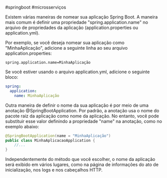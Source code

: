 #springboot #microsserviços 

Existem várias maneiras de nomear sua aplicação Spring Boot. A maneira mais comum é definir uma propriedade "spring.application.name" no arquivo de propriedades da aplicação (application.properties ou application.yml).

Por exemplo, se você deseja nomear sua aplicação como "MinhaAplicação", adicione a seguinte linha ao seu arquivo application.properties:

```properties
spring.application.name=MinhaAplicação
```

Se você estiver usando o arquivo application.yml, adicione o seguinte bloco:

```yaml
spring:
  application:
    name: MinhaAplicação
```

Outra maneira de definir o nome da sua aplicação é por meio de uma anotação @SpringBootApplication. Por padrão, a anotação usa o nome do pacote raiz da aplicação como nome da aplicação. No entanto, você pode substituir esse valor definindo a propriedade "name" na anotação, como no exemplo abaixo:

```java
@SpringBootApplication(name = "MinhaAplicação")
public class MinhaAplicacaoApplication {
    //...
}
```

Independentemente do método que você escolher, o nome da aplicação será exibido em vários lugares, como na página de informações do ato de inicialização, nos logs e nos cabeçalhos HTTP.